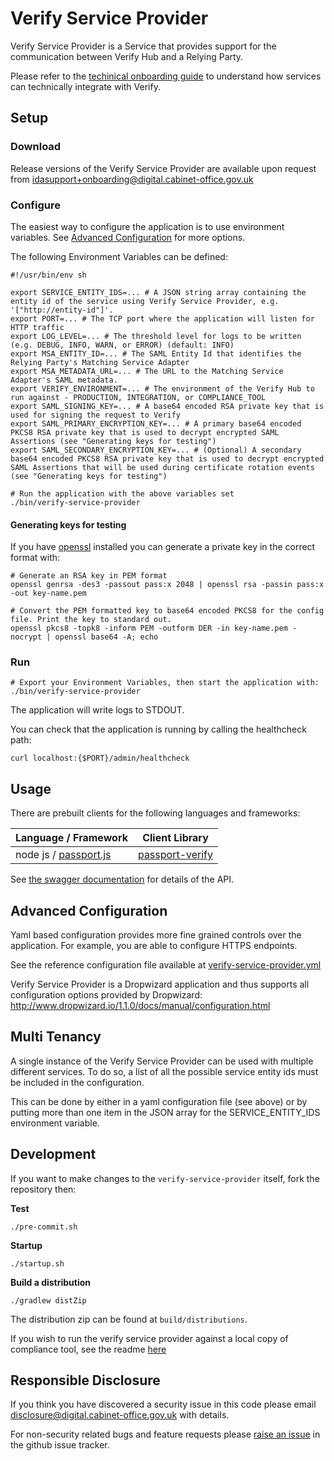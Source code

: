 Verify Service Provider
=======================

Verify Service Provider is a Service that provides support for the communication
between Verify Hub and a Relying Party.

Please refer to the [techinical onboarding guide](https://alphagov.github.io/rp-onboarding-tech-docs/) to understand how services can technically integrate with Verify.

Setup
-----

### Download

Release versions of the Verify Service Provider are available upon request from idasupport+onboarding@digital.cabinet-office.gov.uk

### Configure

The easiest way to configure the application is to use environment variables.
See [Advanced Configuration](#advanced-configuration) for more options.

The following Environment Variables can be defined:

```
#!/usr/bin/env sh

export SERVICE_ENTITY_IDS=... # A JSON string array containing the entity id of the service using Verify Service Provider, e.g. '["http://entity-id"]'.
export PORT=... # The TCP port where the application will listen for HTTP traffic
export LOG_LEVEL=... # The threshold level for logs to be written (e.g. DEBUG, INFO, WARN, or ERROR) (default: INFO)
export MSA_ENTITY_ID=... # The SAML Entity Id that identifies the Relying Party's Matching Service Adapter
export MSA_METADATA_URL=... # The URL to the Matching Service Adapter's SAML metadata.
export VERIFY_ENVIRONMENT=... # The environment of the Verify Hub to run against - PRODUCTION, INTEGRATION, or COMPLIANCE_TOOL
export SAML_SIGNING_KEY=... # A base64 encoded RSA private key that is used for signing the request to Verify
export SAML_PRIMARY_ENCRYPTION_KEY=... # A primary base64 encoded PKCS8 RSA private key that is used to decrypt encrypted SAML Assertions (see "Generating keys for testing")
export SAML_SECONDARY_ENCRYPTION_KEY=... # (Optional) A secondary base64 encoded PKCS8 RSA private key that is used to decrypt encrypted SAML Assertions that will be used during certificate rotation events (see "Generating keys for testing")

# Run the application with the above variables set
./bin/verify-service-provider
```

#### Generating keys for testing

If you have [openssl](https://www.openssl.org) installed you can generate a private key in the correct format with:

```
# Generate an RSA key in PEM format
openssl genrsa -des3 -passout pass:x 2048 | openssl rsa -passin pass:x -out key-name.pem

# Convert the PEM formatted key to base64 encoded PKCS8 for the config file. Print the key to standard out.
openssl pkcs8 -topk8 -inform PEM -outform DER -in key-name.pem -nocrypt | openssl base64 -A; echo
```

### Run

```
# Export your Environment Variables, then start the application with:
./bin/verify-service-provider
```

The application will write logs to STDOUT.

You can check that the application is running by calling the healthcheck path:
```
curl localhost:{$PORT}/admin/healthcheck
```


## Usage

There are prebuilt clients for the following languages and frameworks:

|             Language / Framework               |                            Client Library                      |
|------------------------------------------------|----------------------------------------------------------------|
| node js / [passport.js](http://passportjs.org) | [passport-verify](https://github.com/alphagov/passport-verify) |

See [the swagger documentation](
https://github.com/alphagov/verify-service-provider/blob/master/architecture-decisions/verify-service-provider-api.swagger.yml
) for details of the API.

## Advanced Configuration

Yaml based configuration provides more fine grained controls over the application. For example, you are able to configure HTTPS endpoints.

See the reference configuration file available at [verify-service-provider.yml](
https://github.com/alphagov/verify-service-provider/blob/master/configuration/verify-service-provider.yml
)

Verify Service Provider is a Dropwizard application and thus supports all configuration options
provided by Dropwizard: http://www.dropwizard.io/1.1.0/docs/manual/configuration.html

## Multi Tenancy

A single instance of the Verify Service Provider can be used with multiple different services.
To do so, a list of all the possible service entity ids must be included in the configuration.

This can be done by either in a yaml configuration file (see above) or by putting more than one
item in the JSON array for the SERVICE_ENTITY_IDS environment variable.

Development
-----------

If you want to make changes to the `verify-service-provider` itself, fork the repository then:

__Test__
```
./pre-commit.sh
```

__Startup__
```
./startup.sh
```

__Build a distribution__
```
./gradlew distZip
```

The distribution zip can be found at `build/distributions`.

If you wish to run the verify service provider against a local copy of compliance tool, see the readme [here](https://github.com/alphagov/verify-service-provider/blob/master/LOCAL_COMPLIANCE_TOOL_README.md)

## Responsible Disclosure

If you think you have discovered a security issue in this code please email disclosure@digital.cabinet-office.gov.uk with details.

For non-security related bugs and feature requests please [raise an issue](https://github.com/alphagov/verify-service-provider/issues/new) in the github issue tracker.

